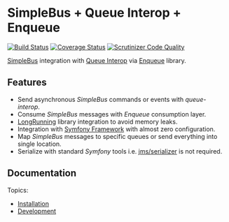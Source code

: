 # SimpleBus + Queue Interop + Enqueue 

[![Build Status](https://travis-ci.org/lakiboy/enqueue-simple-bus-queue-interop.svg?branch=master)](https://travis-ci.org/lakiboy/enqueue-simple-bus-queue-interop) [![Coverage Status](https://coveralls.io/repos/lakiboy/enqueue-simple-bus-queue-interop/badge.svg?branch=master&service=github)](https://coveralls.io/github/lakiboy/enqueue-simple-bus-queue-interop?branch=master) [![Scrutinizer Code Quality](https://scrutinizer-ci.com/g/lakiboy/enqueue-simple-bus-queue-interop/badges/quality-score.png?b=master)](https://scrutinizer-ci.com/g/lakiboy/enqueue-simple-bus-queue-interop/?branch=master)

[SimpleBus](https://simplebus.io) integration with [Queue Interop](https://github.com/queue-interop/queue-interop) via [Enqueue](https://enqueue.forma-pro.com) library.

## Features

- Send asynchronous _SimpleBus_ commands or events with _queue-interop_.
- Consume _SimpleBus_ messages with _Enqueue_ consumption layer.
- [LongRunning](https://github.com/LongRunning/LongRunning) library integration to avoid memory leaks.
- Integration with [Symfony Framework](https://github.com/symfony/symfony) with almost zero configuration.
- Map _SimpleBus_ messages to specific queues or send everything into single location.
- Serialize with standard _Symfony_ tools i.e. [jms/serializer](https://github.com/schmittjoh/serializer) is not required.

## Documentation

Topics:

- [Installation](doc/installation.md)
- [Development](doc/development.md)

